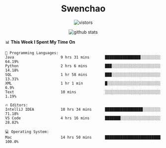 <h1 align="center">Swenchao</h3>

<p align="center">
  <img src="https://visitor-badge.glitch.me/badge?page_id=Swenchao" alt="vistors" />
</p>

<p align="center">
  <img src="https://github-readme-stats.vercel.app/api?username=Swenchao&count_private=true&show_icons=true&theme=vue-dark&hide_title=true" alt="github stats" />
</p>

<!--START_SECTION:waka-->
📊 **This Week I Spent My Time On** 

```text
💬 Programming Languages: 
Java                     9 hrs 31 mins       ████████████████░░░░░░░░░   64.19% 
Python                   2 hrs 6 mins        ███░░░░░░░░░░░░░░░░░░░░░░   14.18% 
SQL                      1 hr 58 mins        ███░░░░░░░░░░░░░░░░░░░░░░   13.31% 
XML                      1 hr 1 min          █░░░░░░░░░░░░░░░░░░░░░░░░   6.9% 
Text                     10 mins             ░░░░░░░░░░░░░░░░░░░░░░░░░   1.19%

🔥 Editors: 
IntelliJ IDEA            10 hrs 34 mins      █████████████████░░░░░░░░   71.18% 
VS Code                  4 hrs 16 mins       ███████░░░░░░░░░░░░░░░░░░   28.82%

💻 Operating System: 
Mac                      14 hrs 50 mins      █████████████████████████   100.0%

```


<!--END_SECTION:waka-->
